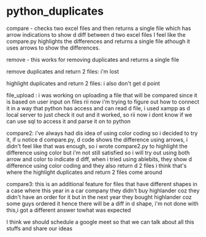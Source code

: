 # python_duplicates

compare -  checks two excel files and then returns a single file which has arrow indications to show d diff between d two excel files
I feel like the compare.py highlights the differences and returns a single file athough it uses arrows  to show the differences.

remove - this works for removing duplicates and returns a single file

remove duplicates and return 2 files: i'm lost

highlight duplicates and return 2 files: i also don't get d point


file_upload : i was working on uploading a file that will be compared since it is based on user input on files rii now i'm trying to figure out how to connect it in a way that python has access and can read d file, i used xampp as d local server to just check it out and it worked, so rii now i dont know if we can use sql to access it and parse it on to python

compare2: i've always had dis idea of using color coding so i decided to try it, if u notice d compare.py, d code shows the difference using arrows, i didn't feel like that was enough, so i wrote compare2.py to highlight the difference using color but i'm not still satisfied so i will try out using both arrow and color to indicate d diff, when i tried using ablebits, they show d difference using color coding and they also return d 2 files 
i think that's where the highlight duplicates and return 2 files come around

compare3: this is an additional feature for files that have different shapes in a case where this year in a car company they didn't buy highlander coz they didn't have an order for it but in the next year they bought highlander coz some guys ordered it hence there will be a diff in d shape, i'm not done with this,i got a different answer towhat was expected

I think we should schedule a google meet so that we can talk about all this stuffs and share our ideas
